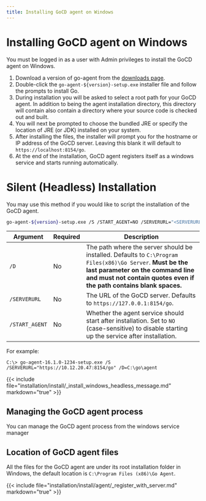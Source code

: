```yaml
---
title: Installing GoCD agent on Windows
---
```


# Installing GoCD agent on Windows

You must be logged in as a user with Admin privileges to install the GoCD agent on Windows.

1. Download a version of go-agent from the [downloads page](https://www.gocd.org/download/).
2. Double-click the `go-agent-${version}-setup.exe` installer file and follow the prompts to install Go.
3. During installation you will be asked to select a root path for your GoCD agent. In addition to being the agent installation directory, this directory will contain also contain a directory where your source code is checked out and built.
4. You will next be prompted to choose the bundled JRE or specify the location of JRE (or JDK) installed on your system.
5. After installing the files, the installer will prompt you for the hostname or IP address of the GoCD server. Leaving this blank it will default to `https://localhost:8154/go`.
6. At the end of the installation, GoCD agent registers itself as a windows service and starts running automatically.

# Silent (Headless) Installation

You may use this method if you would like to script the installation of the GoCD agent.

```bash
go-agent-${version}-setup.exe /S /START_AGENT=NO /SERVERURL="<SERVERURL>" /D=<PATH_TO_AGENT_DIRECTORY>
```

| Argument      | Required | Description                                                                                                                                                                                                          |
| ------------- | -------- | -------------------------------------------------------------------------------------------------------------------------------------------------------------------------------------------------------------------- |
| `/D`          | No       | The path where the server should be installed. Defaults to `C:\Program Files(x86)\Go Server`. **Must be the last parameter on the command line and must not contain quotes even if the path contains blank spaces.** |
| `/SERVERURL`   | No       | The URL of the GoCD server. Defaults to `https://127.0.0.1:8154/go`.                                                                                                                                                 |
| `/START_AGENT` | No       | Whether the agent service should start after installation. Set to `NO` (case-sensitive) to disable starting up the service after installation.                                                                       |

For example:

```shell
C:\> go-agent-16.1.0-1234-setup.exe /S /SERVERURL="https://10.12.20.47:8154/go" /D=C:\go\agent
```

{{< include file="installation/install/_install_windows_headless_message.md" markdown="true" >}}

## Managing the GoCD agent process

You can manage the GoCD agent process from the windows service manager

## Location of GoCD agent files

All the files for the GoCD agent are under its root installation folder in Windows, the default location is `C:\Program Files (x86)\Go Agent`.

{{< include file="installation/install/agent/_register_with_server.md" markdown="true" >}}
